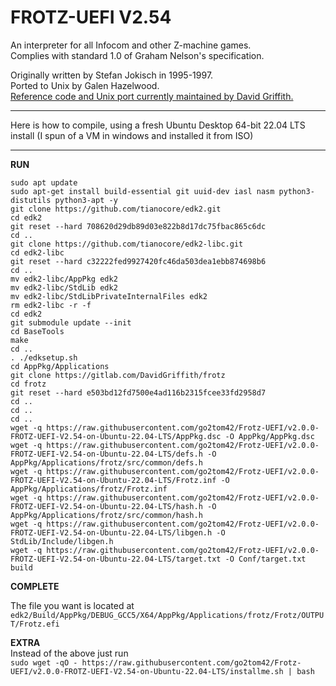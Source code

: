 # FROTZ-UEFI V2.54
An interpreter for all Infocom and other Z-machine games.  
Complies with standard 1.0 of Graham Nelson's specification.  

Originally written by Stefan Jokisch in 1995-1997.  
Ported to Unix by Galen Hazelwood.  
[Reference code and Unix port currently maintained by David Griffith.](https://gitlab.com/DavidGriffith/frotz)   

------

Here is how to compile, using a fresh Ubuntu Desktop 64-bit 22.04 LTS install (I spun of a VM in windows and installed it from ISO)  


------  

**RUN**

`sudo apt update`  
`sudo apt-get install build-essential git uuid-dev iasl nasm python3-distutils python3-apt -y`  
`git clone https://github.com/tianocore/edk2.git`  
`cd edk2`  
`git reset --hard 708620d29db89d03e822b8d17dc75fbac865c6dc`  
`cd ..`  
`git clone https://github.com/tianocore/edk2-libc.git`  
`cd edk2-libc`  
`git reset --hard c32222fed9927420fc46da503dea1ebb874698b6`  
`cd ..`  
`mv edk2-libc/AppPkg edk2`  
`mv edk2-libc/StdLib edk2`  
`mv edk2-libc/StdLibPrivateInternalFiles edk2`  
`rm edk2-libc -r -f`  
`cd edk2`  
`git submodule update --init`  
`cd BaseTools`  
`make`  
`cd ..`  
`. ./edksetup.sh`  
`cd AppPkg/Applications`  
`git clone https://gitlab.com/DavidGriffith/frotz`  
`cd frotz`  
`git reset --hard e503bd12fd7500e4ad116b2315fcee33fd2958d7`  
`cd ..`  
`cd ..`  
`cd ..`  
`wget -q https://raw.githubusercontent.com/go2tom42/Frotz-UEFI/v2.0.0-FROTZ-UEFI-V2.54-on-Ubuntu-22.04-LTS/AppPkg.dsc -O AppPkg/AppPkg.dsc`  
`wget -q https://raw.githubusercontent.com/go2tom42/Frotz-UEFI/v2.0.0-FROTZ-UEFI-V2.54-on-Ubuntu-22.04-LTS/defs.h -O AppPkg/Applications/frotz/src/common/defs.h`  
`wget -q https://raw.githubusercontent.com/go2tom42/Frotz-UEFI/v2.0.0-FROTZ-UEFI-V2.54-on-Ubuntu-22.04-LTS/Frotz.inf -O AppPkg/Applications/frotz/Frotz.inf`  
`wget -q https://raw.githubusercontent.com/go2tom42/Frotz-UEFI/v2.0.0-FROTZ-UEFI-V2.54-on-Ubuntu-22.04-LTS/hash.h -O AppPkg/Applications/frotz/src/common/hash.h`  
`wget -q https://raw.githubusercontent.com/go2tom42/Frotz-UEFI/v2.0.0-FROTZ-UEFI-V2.54-on-Ubuntu-22.04-LTS/libgen.h -O StdLib/Include/libgen.h`  
`wget -q https://raw.githubusercontent.com/go2tom42/Frotz-UEFI/v2.0.0-FROTZ-UEFI-V2.54-on-Ubuntu-22.04-LTS/target.txt -O Conf/target.txt`  
`build`  



**COMPLETE**

The file you want is located at `edk2/Build/AppPkg/DEBUG_GCC5/X64/AppPkg/Applications/frotz/Frotz/OUTPUT/Frotz.efi`


**EXTRA**  
Instead of the above just run  
`sudo wget -qO - https://raw.githubusercontent.com/go2tom42/Frotz-UEFI/v2.0.0-FROTZ-UEFI-V2.54-on-Ubuntu-22.04-LTS/installme.sh | bash`
